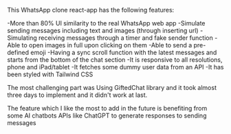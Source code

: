 This WhatsApp clone react-app has the following features:

-More than 80% UI similarity to the real WhatsApp web app 
-Simulate sending messages including text and images (through inserting url)
-Simulating receiving messages through a timer and fake sender function 
-Able to open images in full upon clicking on them
-Able to send a pre-defined emoji 
-Having a sync scroll function with the latest messages and starts from the bottom of the chat section 
-It is responsive to all resolutions, phone and iPad/tablet 
-It fetches some dummy user data from an API 
-It has been styled with Tailwind CSS





The most challenging part was Using GiftedChat library and it took almost three days to implement and it didn't work at last.

The feature which I like the most to add in the future is benefiting from some AI chatbots APIs like ChatGPT to generate responses to sending messages
